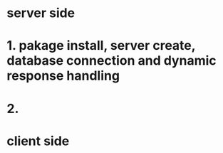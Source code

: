 # server side 
# 1. pakage install, server create, database connection and dynamic response handling
# 2. 

# client side